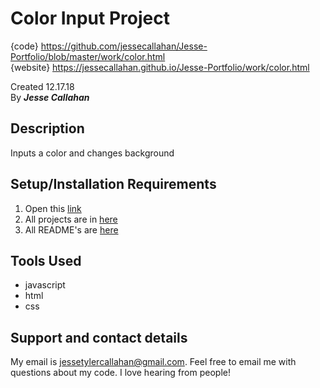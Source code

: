 # Color Input Project
{code} https://github.com/jessecallahan/Jesse-Portfolio/blob/master/work/color.html</br>
{website} https://jessecallahan.github.io/Jesse-Portfolio/work/color.html</br>

Created 12.17.18</br>
By _**Jesse Callahan**_</br>

## Description
Inputs a color and changes background

## Setup/Installation Requirements

1. Open this [link](https://jessecallahan.github.io/Jesse-Portfolio/work/color.html)
3. All projects are in [here](https://github.com/jessecallahan/Jesse-Portfolio/tree/master/work)
4. All README's are [here](https://github.com/jessecallahan/Jesse-Portfolio/tree/master/readme)

## Tools Used
* javascript
* html 
* css

## Support and contact details

My email is jessetylercallahan@gmail.com. Feel free to email me with questions about my code. I love hearing from people!
